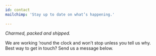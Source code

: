 ```yaml
---
id: contact
mailchimp: 'Stay up to date on what’s happening.'
  
---
```


_Charmed, packed and shipped._

We are working ’round the clock and won’t stop unless you tell us why.  
Best way to get in touch? Send us a message below.
